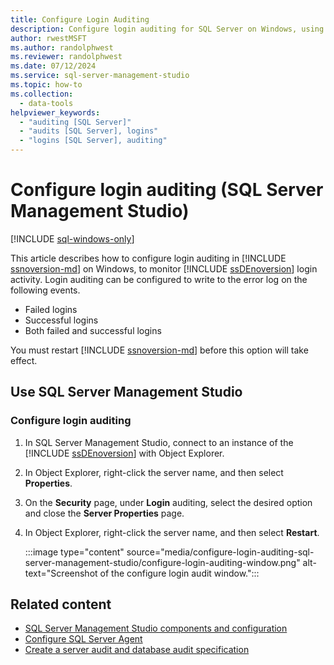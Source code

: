 ```yaml
---
title: Configure Login Auditing
description: Configure login auditing for SQL Server on Windows, using SSMS.
author: rwestMSFT
ms.author: randolphwest
ms.reviewer: randolphwest
ms.date: 07/12/2024
ms.service: sql-server-management-studio
ms.topic: how-to
ms.collection:
  - data-tools
helpviewer_keywords:
  - "auditing [SQL Server]"
  - "audits [SQL Server], logins"
  - "logins [SQL Server], auditing"
---
```


# Configure login auditing (SQL Server Management Studio)

[!INCLUDE [sql-windows-only](includes/applies-to-version/sql-windows-only.md)]

This article describes how to configure login auditing in [!INCLUDE [ssnoversion-md](includes/ssnoversion-md.md)] on Windows, to monitor [!INCLUDE [ssDEnoversion](includes/ssdenoversion-md.md)] login activity. Login auditing can be configured to write to the error log on the following events. 

- Failed logins
- Successful logins
- Both failed and successful logins

You must restart [!INCLUDE [ssnoversion-md](includes/ssnoversion-md.md)] before this option will take effect.

## <a id="SSMSProcedure"></a> Use SQL Server Management Studio

### Configure login auditing

1. In SQL Server Management Studio, connect to an instance of the [!INCLUDE [ssDEnoversion](includes/ssdenoversion-md.md)] with Object Explorer.

1. In Object Explorer, right-click the server name, and then select **Properties**.

1. On the **Security** page, under **Login** auditing, select the desired option and close the **Server Properties** page.

1. In Object Explorer, right-click the server name, and then select **Restart**.

    :::image type="content" source="media/configure-login-auditing-sql-server-management-studio/configure-login-auditing-window.png" alt-text="Screenshot of the configure login audit window.":::

## Related content

- [SQL Server Management Studio components and configuration](tutorials/ssms-configuration.md)
- [Configure SQL Server Agent](agent/configure-sql-server-agent.md)
- [Create a server audit and database audit specification](/sql/relational-databases/security/auditing/create-a-server-audit-and-database-audit-specification)
